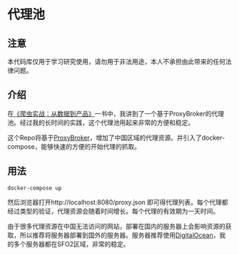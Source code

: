 代理池
============

## 注意

本代码库仅用于学习研究使用，请勿用于非法用途，本人不承担由此带来的任何法律问题。

## 介绍

在[《爬虫实战：从数据到产品》](https://item.jd.com/12575102.html)一书中，我讲到了一个基于ProxyBroker的代理池。经过我的长时间的实践，这个代理池用起来非常的方便和稳定。

这个Repo将基于[ProxyBroker](https://github.com/constverum/ProxyBroker)，增加了中国区域的代理资源。并引入了docker-compose，能够快速的方便的开始代理的抓取。

## 用法

```
docker-compose up
```

然后浏览器打开http://localhost:8080/proxy.json 即可得代理列表。每个代理都经过类型的验证，代理资源会随着时间增长。每个代理的有效期为一天时间。

由于很多代理资源在中国无法访问的网站，部署在国内的服务器上会影响资源的获取，所以推荐将服务器部署到国外的服务器。服务器推荐使用[DigitalOcean](https://m.do.co/c/4bc532e3ef94)，我的多个服务器都在SFO2区域，非常的稳定。
